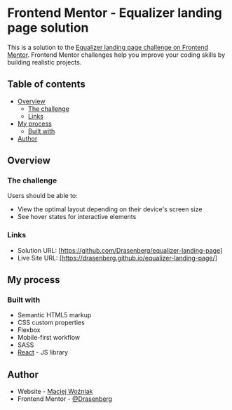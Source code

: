 # Frontend Mentor - Equalizer landing page solution

This is a solution to the [Equalizer landing page challenge on Frontend Mentor](https://www.frontendmentor.io/challenges/equalizer-landing-page-7VJ4gp3DE). Frontend Mentor challenges help you improve your coding skills by building realistic projects. 

## Table of contents

- [Overview](#overview)
  - [The challenge](#the-challenge)
  - [Links](#links)
- [My process](#my-process)
  - [Built with](#built-with)
- [Author](#author)

## Overview

### The challenge

Users should be able to:

- View the optimal layout depending on their device's screen size
- See hover states for interactive elements

### Links

- Solution URL: [https://github.com/Drasenberg/equalizer-landing-page]
- Live Site URL: [https://drasenberg.github.io/equalizer-landing-page/]

## My process

### Built with

- Semantic HTML5 markup
- CSS custom properties
- Flexbox
- Mobile-first workflow
- SASS
- [React](https://reactjs.org/) - JS library

## Author

- Website - [Maciej Woźniak](https://github.com/Drasenberg)
- Frontend Mentor - [@Drasenberg](https://www.frontendmentor.io/profile/Drasenberg)